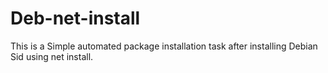 # Deb-net-install

This is a Simple automated package installation task after installing Debian Sid using net install. 
